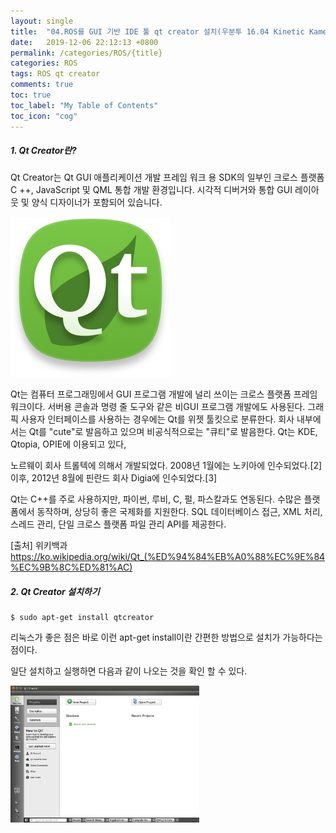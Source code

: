```yaml
---
layout: single
title:  "04.ROS를 GUI 기반 IDE 툴 qt creator 설치(우분투 16.04 Kinetic Kame)"
date:   2019-12-06 22:12:13 +0800
permalink: /categories/ROS/{title}
categories: ROS
tags: ROS qt creator
comments: true
toc: true
toc_label: "My Table of Contents"
toc_icon: "cog"
---
```


##### 1. Qt Creator란?

Qt Creator는 Qt GUI 애플리케이션 개발 프레임 워크 용 SDK의 일부인 크로스 플랫폼 C ++, JavaScript 및 QML 통합 개발 환경입니다. 시각적 디버거와 통합 GUI 레이아웃 및 양식 디자이너가 포함되어 있습니다.

<img src="/assets/img/ros/QtProject-creator-icon.png" alt="image">


Qt는 컴퓨터 프로그래밍에서 GUI 프로그램 개발에 널리 쓰이는 크로스 플랫폼 프레임워크이다. 서버용 콘솔과 명령 줄 도구와 같은 비GUI 프로그램 개발에도 사용된다. 그래픽 사용자 인터페이스를 사용하는 경우에는 Qt를 위젯 툴킷으로 분류한다. 회사 내부에서는 Qt를 "cute"로 발음하고 있으며 비공식적으로는 "큐티"로 발음한다. Qt는 KDE, Qtopia, OPIE에 이용되고 있다,

노르웨이 회사 트롤텍에 의해서 개발되었다. 2008년 1월에는 노키아에 인수되었다.[2] 이후, 2012년 8월에 핀란드 회사 Digia에 인수되었다.[3]

Qt는 C++를 주로 사용하지만, 파이썬, 루비, C, 펄, 파스칼과도 연동된다. 수많은 플랫폼에서 동작하며, 상당히 좋은 국제화를 지원한다. SQL 데이터베이스 접근, XML 처리, 스레드 관리, 단일 크로스 플랫폼 파일 관리 API를 제공한다.

[출처] 위키백과 https://ko.wikipedia.org/wiki/Qt_(%ED%94%84%EB%A0%88%EC%9E%84%EC%9B%8C%ED%81%AC)

##### 2. Qt Creator 설치하기

```
$ sudo apt-get install qtcreator
```
리눅스가 좋은 점은 바로 이런 apt-get install이란 간편한 방법으로 설치가 가능하다는 점이다.

일단 설치하고 실행하면 다음과 같이 나오는 것을 확인 할 수 있다.

<img src="/assets/img/ros/qtcreator_ide.png" width="60%" height="60%" alt="image">
